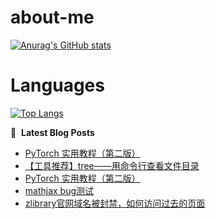 # about-me
[![Anurag's GitHub stats](https://github-readme-stats.vercel.app/api?username=whitewatercn)](https://github.com/anuraghazra/github-readme-stats)

# Languages
[![Top Langs](https://github-readme-stats.vercel.app/api/top-langs/?username=whitewatercn)](https://github.com/anuraghazra/github-readme-stats)

📕 &nbsp;**Latest Blog Posts**
<!-- BLOG-POST-LIST:START -->
- [PyTorch 实用教程（第二版）](https://forum.beginner.center/t/topic/1110/2)
- [【工具推荐】tree——用命令行查看文件目录](https://forum.beginner.center/t/topic/1111/1)
- [PyTorch 实用教程（第二版）](https://forum.beginner.center/t/topic/1110/1)
- [mathjax bug测试](https://forum.beginner.center/t/topic/1109/1)
- [zlibrary官网域名被封禁，如何访问过去的页面](https://forum.beginner.center/t/topic/1106/1)
<!-- BLOG-POST-LIST:END -->
